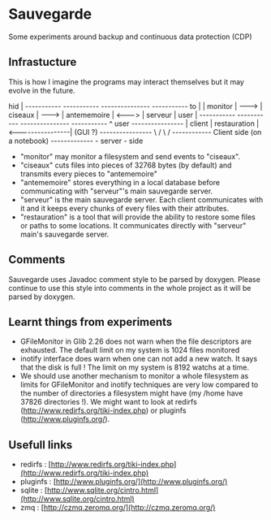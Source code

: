 Sauvegarde
==========

Some experiments around backup and continuous data protection (CDP)


Infrastucture
-------------

This is how I imagine the programs may interact themselves but it may
evolve in the future.

hid   | -----------      -----------      ---------------        -----------
to    | | monitor | ---> | ciseaux | ---> | antememoire |  <---> | serveur |
user  | -----------      -----------      ---------------        -----------
                                                                      ^
user                                ----------------                  |
client                              | restauration | <----------------|
(GUI ?)                             ----------------
\                                                      /        \          /
 ------------ Client side (on a notebook) -------------          - server -
                                                                    side


* "monitor" may monitor a filesystem and send events to "ciseaux".
* "ciseaux" cuts files into pieces of 32768 bytes (by default) and transmits
  every pieces to "antememoire"
* "antememoire" stores everything in a local database before communicating
  with "serveur"'s main sauvegarde server.
* "serveur" is the main sauvegarde server. Each client communicates with it
  and it keeps every chunks of every files with their attributes.
* "restauration" is a tool that will provide the ability to restore some
  files or paths to some locations. It communicates directly with "serveur"
  main's sauvegarde server.


Comments
--------

Sauvegarde uses Javadoc comment style to be parsed by doxygen. Please
continue to use this style into comments in the whole project as it will
be parsed by doxygen.


Learnt things from experiments
------------------------------

* GFileMonitor in Glib 2.26 does not warn when the file descriptors are
  exhausted. The default limit on my system is 1024 files monitored
* inotify interface does warn when one can not add a new watch. It says
  that the disk is full ! The limit on my system is 8192 watchs at a time.
* We should use another mechanism to monitor a whole filesystem as limits
  for GFileMonitor and inotify techniques are very low compared to the
  number of directories a filesystem might have (my /home have 37826
  directories !). We might want to look at redirfs
  (http://www.redirfs.org/tiki-index.php) or pluginfs
  (http://www.pluginfs.org/).


Usefull links
-------------
* redirfs  : [http://www.redirfs.org/tiki-index.php](http://www.redirfs.org/tiki-index.php)
* pluginfs : [http://www.pluginfs.org/](http://www.pluginfs.org/)
* sqlite   : [http://www.sqlite.org/cintro.html](http://www.sqlite.org/cintro.html)
* zmq      : [http://czmq.zeromq.org/](http://czmq.zeromq.org/)



